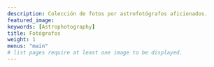 ```yaml
---
description: Colección de fotos por astrofotógrafos aficionados.
featured_image: 
keywords: [Astrophotography]
title: Fotógrafos
weight: 1
menus: "main"
# list pages require at least one image to be displayed.
---
```



